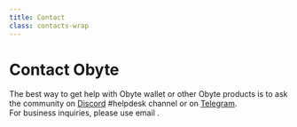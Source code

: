 ```yaml
---
title: Contact
class: contacts-wrap
---
```


# Contact Obyte
<div class="sub-block">
    The best way to get help with Obyte wallet or other Obyte products is to ask the community on 
    <a href="https://discord.obyte.org" target="_blank">Discord</a> #helpdesk channel or on 
    <a href="https://t.me/obyteorg" target="_blank">Telegram</a>.
</div>
For business inquiries, please use email <script>document.write('<a href="mailto:o'); document.write('@'); document.write('obyte.org">o'); document.write('@'); document.write('obyte.org</a>');</script>.
